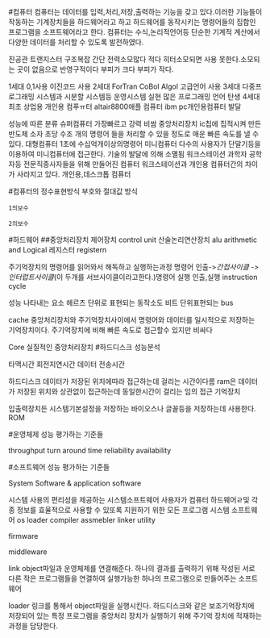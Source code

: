 #컴퓨터
컴퓨터는 데이터를 입력,처리,저장,출력하는 기능을 갖고 있다.이러한 기능들이 작동하는 기계장치들을 하드웨어라고 하고 하드웨어를 동작시키는 명령어들의 집합인 프로그램을 소프트웨어라고 한다. 컴퓨터는 수식,논리적언어등 단순한 기계적 계산에서 다양한 데이터를 처리할 수 있도록 발전하였다.




진공관 트랜지스터
구조복잡 간단
전력소모많다 적다
히터소모되면 사용 못한다.소모되는 곳이 없음으로 반영구적이다
부피가 크다 부피가 작다.



1세대  0,1사용 이진코드 사용
2세대 ForTran CoBol Algol 고급언어 사용
3세대 다중프로그래밍 시스템과 시분할 시스템등 운영시스템 실현
많은 프로그래밍 언어 탄생
4세대 최초 상업용 개인용 컴푸ㅠ터 altair8800애플 컴퓨터 ibm pc개인용컴퓨터 발달


성능에 따른 분류
슈퍼컴퓨터 가장빠르고 강력 비쌈 
중앙처리장치 ic칩에 집적시켜 만든 반도체 소자 
초당 수조 개의 명령어 들을 처리할 수 있을 정도로 매운 빠른 속도를 낼 수 있다.
대형컴퓨터
1초에 수십억개이상의명령어
미니컴퓨터 다수의 사용자가 단말기등을 이용하여 미니컴퓨터에 접근한다.
기술의 발달에 의해 소멸됨
워크스테이션
과학자 공학자등 전문직종사자들을 위해 만들어진 컴퓨터 
워크스테이션과 개인용 컴퓨터간의 차이가 사라지고 있다.
개인용,데스크톱 컴퓨터


#컴퓨터의 정수표현방식
	부호와 절대값 방식
    
	1의보수

	2의보수
    
    
#하드웨어
##중앙처리장치
제어장치 control unit
산술논리연산장치 alu arithmetic and Logical 
레지스터 registern


주기억장치의 명령어를 읽어와서 해독하고 실행하는과정
명령어 인출->*간접사이클 ->인터럽트사이클*(이 두개를 서브사이클이라고한다.)명령어 실행
인출,실행 instruction cycle

성능 나타내는 요소 헤르츠 단위로 표현되는 동작소도 
비트 단위표현되는 bus

cache 중앙처리장치와 주기억장치사이에서 명령어와 데이터를 일시적으로 저장하는 기억장치이다. 주기억장치에 비해 빠른 속도로 접근할수 있지만 비싸다

Core 실질적인 중앙처리장치
#하드디스크
성능분석

타맥시간 
회전지연시간
데이터 전송시간



하드디스크 데이터가 저장된 위치에따라 접근하는데 걸리는 시간이다름
ram은 데이터가 저장된 위치와 상관없이 접근하는데 동일한시간이 걸리는 임의 접근 기억장치

입출력장치든 시스템기본설정을 저장하는 바이오스나 글꼴등을 저장하는데 사용한다. ROM


#운영체제 성능 평가하는 기준들

throughput
turn around time
reliability
availability

#소프트웨어 성능 평가하는 기준들


System Software & application software

시스템 사용의 편리성을 제공하는 시스템소프트웨어
사용자가 컴퓨터 하드웨어ㄹ및 각종 정보를 효율적으로 사용할 수 있또록 지원하기 위한 모든 프로그램
시스템 소프트웨어 os loader compiler assmebler linker utility

firmware 

middleware

link object파일과 운영체제를 연결해준다.
하나의 결과를 출력하기 위해 작성된 서로 다른 작은 프로그램들을 연결하여 실행가능한 하나의 프로그램으로 만들어주는 소프트웨어 

loader 링크를 통해서 object파일을 실행시킨다.
하드디스크와 같은 보조기억장치에 저장되어 있는 특정 프로그램을 중앙처리 장치가 실행하기 위해 주기억 장치에 적재하는 과정을 담당한다.

